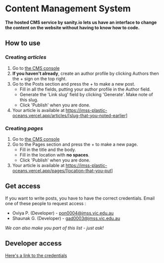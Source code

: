 # Content Management System

**The hosted CMS service by sanity.io lets us have an interface to change the content on the website without having to know how to code.**<br>

## How to use

### Creating *articles*
1. Go to [the CMS console](https://plastic-oceans-jmss.sanity.studio)
2. **If you haven't already**, create an author profile by clicking Authors then the + sign on the top right.
3. Go to the Posts section and press the + to make a new post.
    - Fill in all the fields, putting your author profile in the Author field.
    - Generate the 'Link slug' field by clicking 'Generate'. Make note of this slug.
    - Click 'Publish' when you are done.
4. Your article is available at https://jmss-plastic-oceans.vercel.app/articles/[slug-that-you-noted-earlier]
    
### Creating *pages*
1. Go to [the CMS console](https://plastic-oceans-jmss.sanity.studio)
2. Go to the Pages section and press the + to make a new page.
    - Fill in the title and the body.
    - Fill in the location with **no spaces**.
    - Click 'Publish' when you are done.
4. Your article is available at https://jmss-plastic-oceans.vercel.app/pages/[location-that-you-put]

## Get access
If you want to write posts, you have to have the correct credentials. Email one of these people to request access :
- Oviya P. (Developer) - pon0004@jmss.vic.edu.au
- Shaunak G. (Developer) - gad0003@jmss.vic.edu.au

*We can also make you part of this list - just ask!*

## Developer access
[Here's a link to the credentials](https://github.com/jmss-plastic-oceans/private/blob/master/cms.md)
